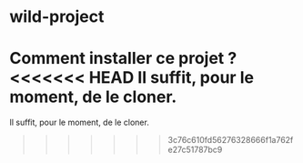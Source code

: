 # wild-project
Comment installer ce projet ?
<<<<<<< HEAD
Il suffit, pour le moment, de le cloner.
=======
Il suffit, pour le moment, de le cloner.
>>>>>>> 3c76c610fd56276328666f1a762fe27c51787bc9
